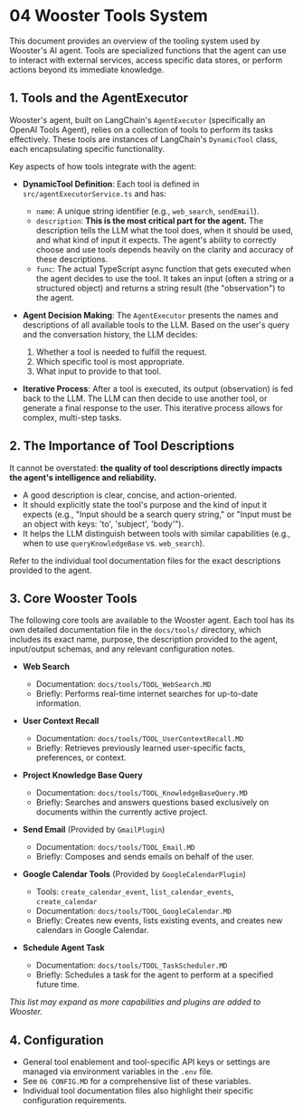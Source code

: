 # 04 Wooster Tools System

This document provides an overview of the tooling system used by Wooster's AI agent. Tools are specialized functions that the agent can use to interact with external services, access specific data stores, or perform actions beyond its immediate knowledge.

## 1. Tools and the AgentExecutor

Wooster's agent, built on LangChain's `AgentExecutor` (specifically an OpenAI Tools Agent), relies on a collection of tools to perform its tasks effectively. These tools are instances of LangChain's `DynamicTool` class, each encapsulating specific functionality.

Key aspects of how tools integrate with the agent:

- **DynamicTool Definition**: Each tool is defined in `src/agentExecutorService.ts` and has:
    - `name`: A unique string identifier (e.g., `web_search`, `sendEmail`).
    - `description`: **This is the most critical part for the agent.** The description tells the LLM what the tool does, when it should be used, and what kind of input it expects. The agent's ability to correctly choose and use tools depends heavily on the clarity and accuracy of these descriptions.
    - `func`: The actual TypeScript async function that gets executed when the agent decides to use the tool. It takes an input (often a string or a structured object) and returns a string result (the "observation") to the agent.

- **Agent Decision Making**: The `AgentExecutor` presents the names and descriptions of all available tools to the LLM. Based on the user's query and the conversation history, the LLM decides:
    1.  Whether a tool is needed to fulfill the request.
    2.  Which specific tool is most appropriate.
    3.  What input to provide to that tool.

- **Iterative Process**: After a tool is executed, its output (observation) is fed back to the LLM. The LLM can then decide to use another tool, or generate a final response to the user. This iterative process allows for complex, multi-step tasks.

## 2. The Importance of Tool Descriptions

It cannot be overstated: **the quality of tool descriptions directly impacts the agent's intelligence and reliability.**

- A good description is clear, concise, and action-oriented.
- It should explicitly state the tool's purpose and the kind of input it expects (e.g., "Input should be a search query string," or "Input must be an object with keys: 'to', 'subject', 'body'").
- It helps the LLM distinguish between tools with similar capabilities (e.g., when to use `queryKnowledgeBase` vs. `web_search`).

Refer to the individual tool documentation files for the exact descriptions provided to the agent.

## 3. Core Wooster Tools

The following core tools are available to the Wooster agent. Each tool has its own detailed documentation file in the `docs/tools/` directory, which includes its exact name, purpose, the description provided to the agent, input/output schemas, and any relevant configuration notes.

- **Web Search**
    - Documentation: `docs/tools/TOOL_WebSearch.MD`
    - Briefly: Performs real-time internet searches for up-to-date information.

- **User Context Recall**
    - Documentation: `docs/tools/TOOL_UserContextRecall.MD`
    - Briefly: Retrieves previously learned user-specific facts, preferences, or context.

- **Project Knowledge Base Query**
    - Documentation: `docs/tools/TOOL_KnowledgeBaseQuery.MD`
    - Briefly: Searches and answers questions based exclusively on documents within the currently active project.

- **Send Email** (Provided by `GmailPlugin`)
    - Documentation: `docs/tools/TOOL_Email.MD`
    - Briefly: Composes and sends emails on behalf of the user.

- **Google Calendar Tools** (Provided by `GoogleCalendarPlugin`)
    - Tools: `create_calendar_event`, `list_calendar_events`, `create_calendar`
    - Documentation: `docs/tools/TOOL_GoogleCalendar.MD`
    - Briefly: Creates new events, lists existing events, and creates new calendars in Google Calendar.

- **Schedule Agent Task**
    - Documentation: `docs/tools/TOOL_TaskScheduler.MD`
    - Briefly: Schedules a task for the agent to perform at a specified future time.

*This list may expand as more capabilities and plugins are added to Wooster.*

## 4. Configuration

- General tool enablement and tool-specific API keys or settings are managed via environment variables in the `.env` file.
- See `06 CONFIG.MD` for a comprehensive list of these variables.
- Individual tool documentation files also highlight their specific configuration requirements.